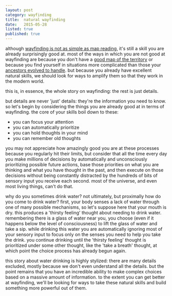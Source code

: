```yaml
---
layout: post
category: wayfinding
title:  natural wayfinding
date:   2015-05-28
listed: true
published: true
---
```


although [wayfinding is not as simple as map reading](/wayfinding/finding-your-way.html), it's still a skill you are already surprisingly good at. most of the ways in which you are not good at wayfinding are because you don't have a [good map of the territory](/mapmaking/map-making.html) or because you find yourself in situations more complicated than those your [ancestors evolved to handle](http://www.cep.ucsb.edu/primer.html). but because you already have excellent natural skills, we should look for ways to amplify them so that they work in the modern world.

this is, in essence, the whole story on wayfinding: the rest is just details.

but details are never 'just' details: they're the information you need to know. so let's begin by considering the things you are already good at in terms of wayfinding. the core of your skills boil down to these:

- you can focus your attention
- you can automatically prioritize
- you can hold thoughts in your mind
- you can remember old thoughts

you may not appreciate how amazingly good you are at these processes because you regularly hit their limits, but consider that all the time every day you make millions of decisions by automatically and unconsciously prioritizing possible future actions, base those priorities on what you are thinking and what you have thought in the past, and then execute on those decisions without being constantly distracted by the hundreds of bits of sensory input you receive each second. most of the universe, and even most living things, can't do that.

why do you sometimes drink water? not ultimately, but proximally how do you come to drink water? first, your body senses a lack of water through one of many possible mechanisms, so let's suppose here that your mouth is dry. this produces a 'thirsty feeling' thought about needing to drink water. remembering there is a glass of water near you, you choose (even if it happens below the level of consciousness) to lift the glass of water and take a sip. while drinking this water you are automatically ignoring most of your sensory input to focus only on the senses you need to help you take the drink. you continue drinking until the 'thirsty feeling' thought is prioritized under some other thought, like the 'take a breath' thought, at which point the choice process has already begun again.

this story about water drinking is highly stylized: there are many details excluded, mostly because we don't even understand all the details. but the point remains that you have an incredible ability to make complex choices based on a massive amount of information. to the extent you can get better at wayfinding, we'll be looking for ways to take these natural skills and build something more powerful out of them.
